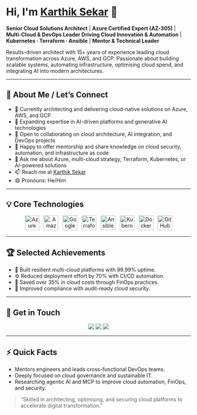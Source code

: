 # Hi, I'm [Karthik Sekar](https://www.linkedin.com/in/karthiksekars) 👋

**Senior Cloud Solutions Architect** | **Azure Certified Expert (AZ-305)** | **Multi-Cloud & DevOps Leader Driving Cloud Innovation & Automation** | **Kubernetes · Terraform · Ansible** | **Mentor & Technical Leader**

Results-driven architect with 15+ years of experience leading cloud transformation across Azure, AWS, and GCP. Passionate about building scalable systems, automating infrastructure, optimising cloud spend, and integrating AI into modern architectures.

---

## 👋 About Me / Let’s Connect

- 🔭 Currently architecting and delivering cloud-native solutions on Azure, AWS, and GCP
- 🌱 Expanding expertise in AI-driven platforms and generative AI technologies
- 👯 Open to collaborating on cloud architecture, AI integration, and DevOps projects
- 🤝 Happy to offer mentorship and share knowledge on cloud security, automation, and infrastructure as code
- 💬 Ask me about Azure, multi-cloud strategy, Terraform, Kubernetes, or AI-powered solutions
- 📫 Reach me at [Karthik Sekar](https://www.linkedin.com/in/karthiksekars)
- 😄 Pronouns: He/Him

---

## 💡 Core Technologies

<p align="center">
  <img src="https://cdn.jsdelivr.net/gh/devicons/devicon/icons/azure/azure-original.svg" alt="Azure" width="40"/>&nbsp;&nbsp;
  <img src="https://cdn.jsdelivr.net/gh/devicons/devicon/icons/amazonwebservices/amazonwebservices-original-wordmark.svg" alt="Amazon Web Services (AWS)" width="40"/>&nbsp;&nbsp;
  <img src="https://cdn.jsdelivr.net/gh/devicons/devicon/icons/googlecloud/googlecloud-original.svg" alt="Google Cloud Platform" width="40"/>&nbsp;&nbsp;
  <img src="https://cdn.jsdelivr.net/gh/devicons/devicon/icons/terraform/terraform-original.svg" alt="Terraform" width="40"/>&nbsp;&nbsp;
  <img src="https://cdn.jsdelivr.net/gh/devicons/devicon/icons/ansible/ansible-original.svg" alt="Ansible" width="40"/>&nbsp;&nbsp;
  <img src="https://cdn.jsdelivr.net/gh/devicons/devicon/icons/kubernetes/kubernetes-plain.svg" alt="Kubernetes (K8s)" width="40"/>&nbsp;&nbsp;
  <img src="https://cdn.jsdelivr.net/gh/devicons/devicon/icons/docker/docker-original.svg" alt="Docker" width="40"/>&nbsp;&nbsp;
  <img src="https://cdn.jsdelivr.net/gh/devicons/devicon/icons/github/github-original.svg" alt="GitHub" width="40"/>
</p>

---

## 🏆 Selected Achievements

- 🚀 Built resilient multi-cloud platforms with 99.99% uptime.
- ⚙️ Reduced deployment effort by 70% with CI/CD automation.
- 💸 Saved over 35% in cloud costs through FinOps practices.
- 🔐 Improved compliance with audit-ready cloud security.

---

## 🔗 Get in Touch

<p align="center">
  <a href="https://www.linkedin.com/in/ItsKarthikSekar" target="_blank"><img src="https://img.shields.io/badge/-LinkedIn-0077B5?style=flat&logo=linkedin&logoColor=white" /></a> 
  <a href="https://karthiksekar.dev" target="_blank"><img src="https://img.shields.io/badge/-Portfolio-000?style=flat&logo=firefox&logoColor=white" /></a> 
  <a href="https://www.youtube.com/playlist?list=PLiqv9aXWko4vvRpu4Em7ZI-r7XdgNk41p" target="_blank"><img src="https://img.shields.io/badge/-YouTube-FF0000?style=flat&logo=youtube&logoColor=white" /></a>
</p>

---

## ⚡ Quick Facts

- Mentors engineers and leads cross-functional DevOps teams.
- Deeply focused on cloud governance and sustainable IT.
- Researching agentic AI and MCP to improve cloud automation, FinOps, and security.

> “Skilled in architecting, optimising, and securing cloud platforms to accelerate digital transformation.”
